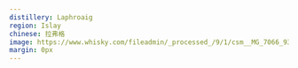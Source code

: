 ```yaml
---
distillery: Laphroaig
region: Islay
chinese: 拉弗格
image: https://www.whisky.com/fileadmin/_processed_/9/1/csm__MG_7066_931d57b5489d1df2563eee7377833fe1_d2e07740a8.jpg
margin: 0px
---
```

